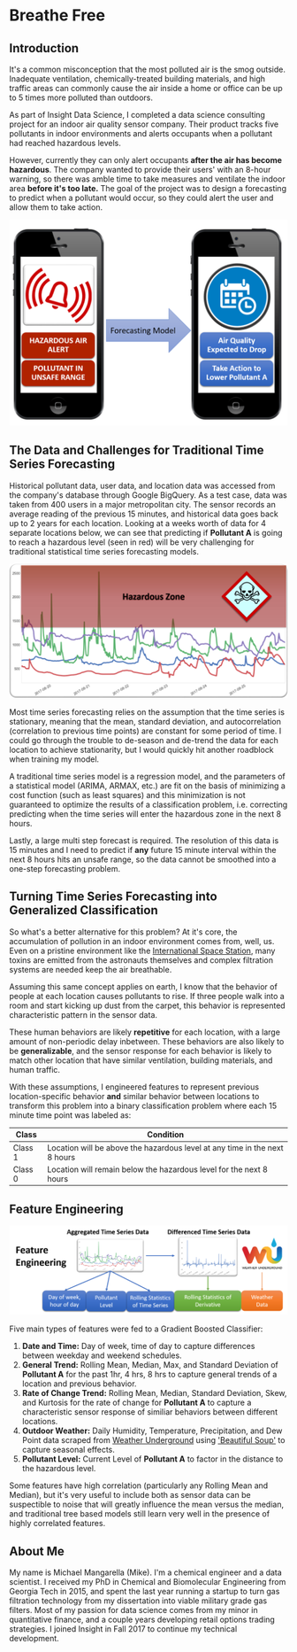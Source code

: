 # Breathe Free

## Introduction

It's a common misconception that the most polluted air is the smog outside. Inadequate ventilation, chemically-treated building materials, and high traffic areas can commonly cause the air inside a home or office can be up to 5 times more polluted than outdoors. 

As part of Insight Data Science, I completed a data science consulting project for an indoor air quality sensor company. Their product tracks five pollutants in indoor environments and alerts occupants when a pollutant had reached hazardous levels. 

However, currently they can only alert occupants **after the air has become hazardous**. The company wanted to provide their users' with an 8-hour warning, so there was amble time to take measures and ventilate the indoor area **before it's too late.** The goal of the project was to design a forecasting to predict when a pollutant would occur, so they could alert the user and allow them to take action.

<div style="text-align:center"><img src ="Images/intro_image.png" /></div>

## The Data and Challenges for Traditional Time Series Forecasting

Historical pollutant data, user data, and location data was accessed from the company's database through Google BigQuery. As a test case, data was taken from 400 users in a major metropolitan city. The sensor records an average reading of the previous 15 minutes, and historical data goes back up to 2 years for each location. Looking at a weeks worth of data for 4 separate locations below, we can see that predicting if **Pollutant A** is going to reach a hazardous level (seen in red) will be very challenging for traditional statistical time series forecasting models. 

<div style="text-align:center"><img src ="Images/4_plot.png" /></div>

Most time series forecasting relies on the assumption that the time series is stationary, meaning that the mean, standard deviation, and autocorrelation (correlation to previous time points) are constant for some period of time. I could go through the trouble to de-season and de-trend the data for each location to achieve stationarity, but I would quickly hit another roadblock when training my model.

A traditional time series model is a regression model, and the parameters of a statistical model (ARIMA, ARMAX, etc.) are fit on the basis of minimizing a cost function (such as least squares) and this minimization is not guaranteed to optimize the results of a classification problem, i.e. correcting predicting when the time series will enter the hazardous zone in the next 8 hours.

Lastly, a large multi step forecast is required. The resolution of this data is 15 minutes and I need to predict if **any** future 15 minute interval within the next 8 hours hits an unsafe range, so the data cannot be smoothed into a one-step forecasting problem. 


## Turning Time Series Forecasting into Generalized Classification


So what's a better alternative for this problem? At it's core, the accumulation of pollution in an indoor environment comes from, well, us. Even on a pristine environment like the [International Space Station](https://science.nasa.gov/science-news/science-at-nasa/2000/ast13nov_1), many toxins are emitted from the astronauts themselves and complex filtration systems are needed keep the air breathable. 

Assuming this same concept applies on earth, I know that the behavior of people at each location causes pollutants to rise. If three people walk into a room and start kicking up dust from the carpet, this behavior is represented characteristic pattern in the sensor data.

These human behaviors are likely **repetitive** for each location, with a large amount of non-periodic delay inbetween. These behaviors are also likely to be **generalizable**, and the sensor response for each behavior is likely to match other location that have similar ventilation, building materials, and human traffic. 

With these assumptions, I engineered features to represent previous location-specific behavior **and** similar behavior between locations to transform this problem into a binary classification problem where each 15 minute time point was labeled as: 

| Class        | Condition           |
|------|------|
|Class 1 | Location will be above the hazardous level at any time in the next 8 hours|
|Class 0 | Location will remain below the hazardous level for the next 8 hours|


## Feature Engineering

<div style="text-align:center"><img src ="Images/feature_engineering.png" /></div>

Five main types of features were fed to a Gradient Boosted Classifier:
1. **Date and Time:** Day of week, time of day to capture differences between weekday and weekend schedules.
2. **General Trend:** Rolling Mean, Median, Max, and Standard Deviation of **Pollutant A** for the past 1hr, 4 hrs, 8 hrs to capture general trends of a location and previous behavior. 
3. **Rate of Change Trend:**  Rolling Mean, Median, Standard Deviation, Skew, and Kurtosis for the rate of change for **Pollutant A** to capture a characteristic sensor response of similiar behaviors between different locations.
4. **Outdoor Weather:** Daily Humidity, Temperature, Precipitation, and Dew Point data scraped from [Weather Underground](https://www.wunderground.com) using ['Beautiful Soup'](https://pypi.python.org/pypi/beautifulsoup4) to capture seasonal effects.
5. **Pollutant Level:** Current Level of **Pollutant A** to factor in the distance to the hazardous level.

Some features have high correlation (particularly any Rolling Mean and Median), but it's very useful to include both as sensor data can be suspectible to noise that will greatly influence the mean versus the median, and traditional tree based models still learn very well in the presence of highly correlated features. 


## 


## About Me

My name is Michael Mangarella (Mike). I'm a chemical engineer and a data scientist. I received my PhD in Chemical and Biomolecular Engineering from Georgia Tech in 2015, and spent the last year running a startup to turn gas filtration technology from my dissertation into viable military grade gas filters. Most of my passion for data science comes from my minor in quantitative finance, and a couple years developing retail options trading strategies. I joined Insight in Fall 2017 to continue my technical development. 
